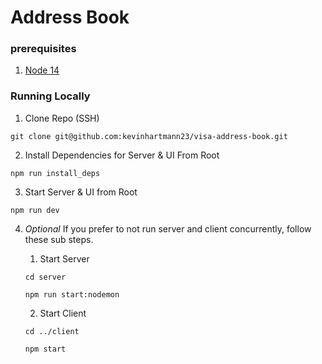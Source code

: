 # Address Book

### prerequisites

1. [Node 14](https://nodejs.org/en/download/)

### Running Locally

1. Clone Repo (SSH)
```
git clone git@github.com:kevinhartmann23/visa-address-book.git
```

2. Install Dependencies for Server & UI From Root
```
npm run install_deps
```

3. Start Server & UI from Root

```
npm run dev
```

4. _Optional_
If you prefer to not run server and client concurrently, follow these sub steps.
    1. Start Server

    ```
    cd server
    ```
    ```
    npm run start:nodemon
    ```

    2. Start Client

    ```
    cd ../client
    ```
    ```
    npm start
    ```

